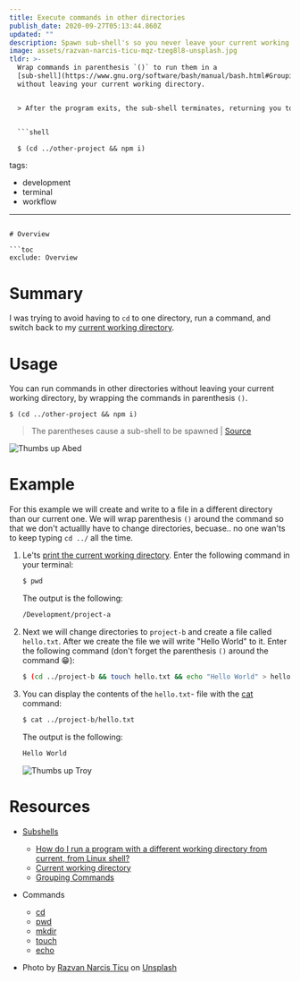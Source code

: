 ```yaml
---
title: Execute commands in other directories
publish_date: 2020-09-27T05:13:44.860Z
updated: ""
description: Spawn sub-shell's so you never leave your current working directory.
image: assets/razvan-narcis-ticu-mqz-tzeg8l8-unsplash.jpg
tldr: >-
  Wrap commands in parenthesis `()` to run them in a
  [sub-shell](https://www.gnu.org/software/bash/manual/bash.html#Grouping-Commands)
  without leaving your current working directory. 


  > After the program exits, the sub-shell terminates, returning you to your prompt of the parent shell, in the directory you started from. | [Source](https://stackoverflow.com/questions/786376/how-do-i-run-a-program-with-a-different-working-directory-from-current-from-lin/786419#786419)


  ```shell

  $ (cd ../other-project && npm i)

  ```
tags:
  - development
  - terminal
  - workflow
---
```

# Overview

```toc
exclude: Overview
```

# Summary

I was trying to avoid having to `cd` to one directory, run a command, and switch back to my [current working directory](https://shapeshed.com/unix-pwd/).

# Usage

You can run commands in other directories without leaving your current working directory, by wrapping the commands in parenthesis `()`.

```shell
$ (cd ../other-project && npm i)
```

> The parentheses cause a sub-shell to be spawned | [Source](https://stackoverflow.com/a/786419/14342613)

![Thumbs up Abed](https://media.giphy.com/media/NnSfgd2KxuP3q/giphy.gif "Thumbs up Abed")

# Example

For this example we will create and write to a file in a different directory than our current one. We will wrap parenthesis `()` around the command so that we don't actuallly have to change directories, becuase.. no one wan'ts to keep typing `cd ../` all the time.

1. Le'ts [print the current working directory](https://linuxize.com/post/current-working-directory/#pwd-command). Enter the following command in your terminal:

   ```bash
   $ pwd
   ```

   The output is the following:

   ```bash
   /Development/project-a
   ```

2. Next we will change directories to `project-b` and create a file called `hello.txt`. After we create the file we will write "Hello World" to it. Enter the following command (don't forget the parenthesis `()` around the command 😁):

   ```bash
   $ (cd ../project-b && touch hello.txt && echo "Hello World" > hello.txt)
   ```

3. You can display the contents of the `hello.txt`- file with the [cat](https://linuxize.com/post/linux-cat-command/) command:

   ```bash
   $ cat ../project-b/hello.txt
   ```

   The output is the following:

   ```bash
   Hello World
   ```

   ![Thumbs up Troy](https://media.giphy.com/media/YcMs3OGd89Pxu/giphy.gif "Thumbs up Troy")

# Resources

- [Subshells](https://tldp.org/LDP/abs/html/subshells.html#:~:text=A%20subshell%20is%20a%20separate,process%20a%20list%20of%20commands.)

  - [How do I run a program with a different working directory from current, from Linux shell?](https://stackoverflow.com/questions/786376/how-do-i-run-a-program-with-a-different-working-directory-from-current-from-lin/786419#786419)
  - [Current working directory](https://shapeshed.com/unix-pwd/)
  - [Grouping Commands](https://www.gnu.org/software/bash/manual/bash.html#Grouping-Commands)

- Commands

  - [cd](https://linuxize.com/post/linux-cd-command/)
  - [pwd](https://linuxize.com/post/current-working-directory/#pwd-command)
  - [mkdir](https://linuxize.com/post/how-to-create-directories-in-linux-with-the-mkdir-command/)
  - [touch](https://linuxize.com/post/linux-touch-command/)
  - [echo](https://linuxize.com/post/echo-command-in-linux-with-examples/)

- Photo by [Razvan Narcis Ticu](https://unsplash.com/@ticurazvannarcis?utm_source=unsplash&utm_medium=referral&utm_content=creditCopyText) on [Unsplash](https://unsplash.com/)
